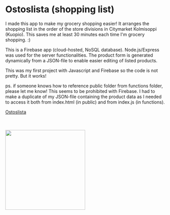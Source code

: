 # Ostoslista (shopping list)

I made this app to make my grocery shopping easier! It arranges the shopping list in the order of the store divisions in Citymarket Kolmisoppi (Kuopio). This saves me at least 30 minutes each time I'm grocery shopping. :)

This is a Firebase app (cloud-hosted, NoSQL database). Node.js/Express was used for the server functionalities. The product form is generated dynamically from a JSON-file to enable easier editing of listed products. 

This was my first project with Javascript and Firebase so the code is not pretty. But it works!

ps. if someone knows how to reference public folder from functions folder, please let me know! This seems to be prohibited with Firebase. I had to make a duplicate of my JSON-file containing the product data as I needed to access it both from index.html (in public) and from index.js (in functions).

<a href="https://ostokset.web.app/">Ostoslista</a>

</br>
</br>

<img src="https://user-images.githubusercontent.com/47399693/91087845-c92f0080-e659-11ea-84ed-d7278414c070.jpg" width="250">
